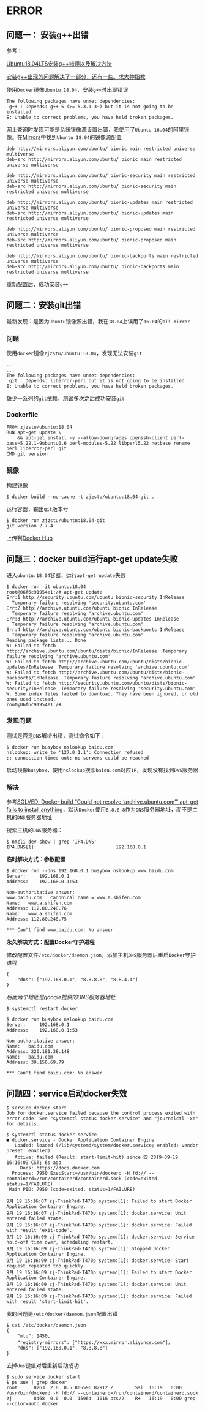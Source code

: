 
# ERROR

## 问题一： 安装g++出错

参考：

[Ubuntu18.04LTS安装g++错误以及解决方法](http://blog.sina.com.cn/s/blog_64bb0c990102yv3a.html)

[安装g++出现的问题解决了一部分，还有一些。求大神指教](https://forum.ubuntu.org.cn/viewtopic.php?t=465488)

使用`Docker`镜像`Ubuntu:18.04`，安装`g++`时出现错误

```
The following packages have unmet dependencies:
 g++ : Depends: g++-5 (>= 5.3.1-3~) but it is not going to be installed
E: Unable to correct problems, you have held broken packages.
```

网上查询时发现可能是系统镜像源设置出错，我使用了`Ubuntu 16.04`的阿里镜像。在[Mirrors](https://opsx.alibaba.com/mirror)中找到`Ubuntu 18.04`的镜像源配置

```
deb http://mirrors.aliyun.com/ubuntu/ bionic main restricted universe multiverse
deb-src http://mirrors.aliyun.com/ubuntu/ bionic main restricted universe multiverse

deb http://mirrors.aliyun.com/ubuntu/ bionic-security main restricted universe multiverse
deb-src http://mirrors.aliyun.com/ubuntu/ bionic-security main restricted universe multiverse

deb http://mirrors.aliyun.com/ubuntu/ bionic-updates main restricted universe multiverse
deb-src http://mirrors.aliyun.com/ubuntu/ bionic-updates main restricted universe multiverse

deb http://mirrors.aliyun.com/ubuntu/ bionic-proposed main restricted universe multiverse
deb-src http://mirrors.aliyun.com/ubuntu/ bionic-proposed main restricted universe multiverse

deb http://mirrors.aliyun.com/ubuntu/ bionic-backports main restricted universe multiverse
deb-src http://mirrors.aliyun.com/ubuntu/ bionic-backports main restricted universe multiverse
```

重新配置后，成功安装`g++`

## 问题二：安装git出错

最新发现：是因为`Ubuntu`镜像源出错，我在`18.04`上误用了`16.04`的`ali mirror`

### 问题

使用`docker`镜像`zjzstu/ubuntu:18.04`，发现无法安装`git`

```
...
...
The following packages have unmet dependencies:
 git : Depends: liberror-perl but it is not going to be installed
E: Unable to correct problems, you have held broken packages.
```

缺少一系列的`git`依赖，测试多次之后成功安装`git`

### Dockerfile

```
FROM zjzstu/ubuntu:18.04
RUN apt-get update \
	&& apt-get install -y --allow-downgrades openssh-client perl-base=5.22.1-9ubuntu0.6 perl-modules-5.22 libperl5.22 netbase rename perl liberror-perl git
CMD git version 
```

### 镜像

构建镜像

```
$ docker build --no-cache -t zjzstu/ubuntu:18.04-git .
```

运行容器，输出`git`版本号

```
$ docker run zjzstu/ubuntu:18.04-git 
git version 2.7.4
```

上传到[Docker Hub](https://hub.docker.com/r/zjzstu/ubuntu)

## 问题三：docker build运行apt-get update失败

进入`ubuntu:18.04`容器，运行`apt-get update`失败

```
$ docker run -it ubuntu:18.04
root@06f6c91954e1:/# apt-get update
Err:1 http://security.ubuntu.com/ubuntu bionic-security InRelease        
  Temporary failure resolving 'security.ubuntu.com'
Err:2 http://archive.ubuntu.com/ubuntu bionic InRelease                  
  Temporary failure resolving 'archive.ubuntu.com'
Err:3 http://archive.ubuntu.com/ubuntu bionic-updates InRelease
  Temporary failure resolving 'archive.ubuntu.com'
Err:4 http://archive.ubuntu.com/ubuntu bionic-backports InRelease
  Temporary failure resolving 'archive.ubuntu.com'
Reading package lists... Done        
W: Failed to fetch http://archive.ubuntu.com/ubuntu/dists/bionic/InRelease  Temporary failure resolving 'archive.ubuntu.com'
W: Failed to fetch http://archive.ubuntu.com/ubuntu/dists/bionic-updates/InRelease  Temporary failure resolving 'archive.ubuntu.com'
W: Failed to fetch http://archive.ubuntu.com/ubuntu/dists/bionic-backports/InRelease  Temporary failure resolving 'archive.ubuntu.com'
W: Failed to fetch http://security.ubuntu.com/ubuntu/dists/bionic-security/InRelease  Temporary failure resolving 'security.ubuntu.com'
W: Some index files failed to download. They have been ignored, or old ones used instead.
root@06f6c91954e1:/# 
```

### 发现问题

测试是否是`DNS`解析出错，测试命令如下：

``` 
$ docker run busybox nslookup baidu.com
nslookup: write to '127.0.1.1': Connection refused
;; connection timed out; no servers could be reached
```

启动镜像`busybox`，使用`nslookup`搜索`baidu.com`对应`IP`，发现没有找到`DNS`服务器

### 解决

参考[SOLVED: Docker build “Could not resolve ‘archive.ubuntu.com’” apt-get fails to install anything](https://medium.com/@faithfulanere/solved-docker-build-could-not-resolve-archive-ubuntu-com-apt-get-fails-to-install-anything-9ea4dfdcdcf2)，默认`Docker`使用`8.8.8.8`作为`DNS`服务器地址，而不是主机的`DNS`服务器地址

搜索主机的`DNS`服务器：

```
$ nmcli dev show | grep 'IP4.DNS'
IP4.DNS[1]:                             192.168.0.1
```

**临时解决方式：参数配置**

```
$ docker run --dns 192.168.0.1 busybox nslookup www.baidu.com
Server:		192.168.0.1
Address:	192.168.0.1:53

Non-authoritative answer:
www.baidu.com	canonical name = www.a.shifen.com
Name:	www.a.shifen.com
Address: 112.80.248.76
Name:	www.a.shifen.com
Address: 112.80.248.75

*** Can't find www.baidu.com: No answer
```

**永久解决方式：配置Docker守护进程**

修改配置文件`/etc/docker/daemon.json`，添加主机`DNS`服务器后重启`Docker`守护进程

```
{
    "dns": ["192.168.0.1", "8.8.8.8", "8.8.4.4"]
}
```

*后面两个地址是google提供的DNS服务器地址*

```
$ systemctl restart docker

$ docker run busybox nslookup baidu.com
Server:		192.168.0.1
Address:	192.168.0.1:53

Non-authoritative answer:
Name:	baidu.com
Address: 220.181.38.148
Name:	baidu.com
Address: 39.156.69.79

*** Can't find baidu.com: No answer
```

## 问题四：service启动docker失效

```
$ service docker start
Job for docker.service failed because the control process exited with error code. See "systemctl status docker.service" and "journalctl -xe" for details.

$ systemctl status docker.service
● docker.service - Docker Application Container Engine
   Loaded: loaded (/lib/systemd/system/docker.service; enabled; vendor preset: enabled)
   Active: failed (Result: start-limit-hit) since 四 2019-09-19 16:16:09 CST; 6s ago
     Docs: https://docs.docker.com
  Process: 7950 ExecStart=/usr/bin/dockerd -H fd:// --containerd=/run/containerd/containerd.sock (code=exited, status=1/FAILURE)
 Main PID: 7950 (code=exited, status=1/FAILURE)

9月 19 16:16:07 zj-ThinkPad-T470p systemd[1]: Failed to start Docker Application Container Engine.
9月 19 16:16:07 zj-ThinkPad-T470p systemd[1]: docker.service: Unit entered failed state.
9月 19 16:16:07 zj-ThinkPad-T470p systemd[1]: docker.service: Failed with result 'exit-code'.
9月 19 16:16:09 zj-ThinkPad-T470p systemd[1]: docker.service: Service hold-off time over, scheduling restart.
9月 19 16:16:09 zj-ThinkPad-T470p systemd[1]: Stopped Docker Application Container Engine.
9月 19 16:16:09 zj-ThinkPad-T470p systemd[1]: docker.service: Start request repeated too quickly.
9月 19 16:16:09 zj-ThinkPad-T470p systemd[1]: Failed to start Docker Application Container Engine.
9月 19 16:16:09 zj-ThinkPad-T470p systemd[1]: docker.service: Unit entered failed state.
9月 19 16:16:09 zj-ThinkPad-T470p systemd[1]: docker.service: Failed with result 'start-limit-hit'.
```

我的问题是`/etc/docker/daemon.json`配置出错

```
$ cat /etc/docker/daemon.json 
{
    "mtu": 1450,
    "registry-mirrors": ["https://xxx.mirror.aliyuncs.com"]，
    "dns": ["192.168.0.1", "8.8.8.8"]
}
```

去掉`dns`键值对后重新启动成功

```
$ sudo service docker start
$ ps aux | grep docker
root      8263  2.0  0.5 805596 82912 ?        Ssl  16:19   0:00 /usr/bin/dockerd -H fd:// --containerd=/run/containerd/containerd.sock
zj        8468  0.0  0.0  15964  1016 pts/2    R+   16:19   0:00 grep --color=auto docker
```